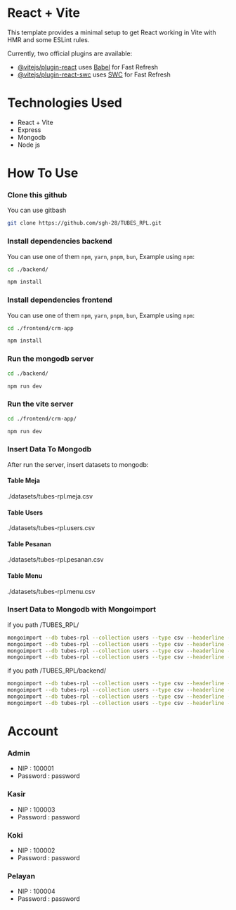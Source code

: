# React + Vite

This template provides a minimal setup to get React working in Vite with HMR and some ESLint rules.

Currently, two official plugins are available:

- [@vitejs/plugin-react](https://github.com/vitejs/vite-plugin-react/blob/main/packages/plugin-react/README.md) uses [Babel](https://babeljs.io/) for Fast Refresh
- [@vitejs/plugin-react-swc](https://github.com/vitejs/vite-plugin-react-swc) uses [SWC](https://swc.rs/) for Fast Refresh

# Technologies Used
- React + Vite
- Express
- Mongodb
- Node js

# How To Use

### Clone this github

 You can use gitbash

 ```bash
git clone https://github.com/sgh-28/TUBES_RPL.git
```

### Install dependencies backend

You can use one of them `npm`, `yarn`, `pnpm`, `bun`, Example using `npm`:

```bash
cd ./backend/

npm install
```

### Install dependencies frontend

You can use one of them `npm`, `yarn`, `pnpm`, `bun`, Example using `npm`:

```bash
cd ./frontend/crm-app

npm install
```

### Run the mongodb server
```bash
cd ./backend/

npm run dev
```

### Run the vite server
```bash
cd ./frontend/crm-app/

npm run dev
```

### Insert Data To Mongodb

After run the server, insert datasets to mongodb:

#### Table Meja

./datasets/tubes-rpl.meja.csv

#### Table Users

./datasets/tubes-rpl.users.csv

#### Table Pesanan

./datasets/tubes-rpl.pesanan.csv

#### Table Menu

./datasets/tubes-rpl.menu.csv

### Insert Data to Mongodb with Mongoimport

if you path /TUBES_RPL/
```bash
mongoimport --db tubes-rpl --collection users --type csv --headerline --file .\datasets\tubes-rpl.users.csv
mongoimport --db tubes-rpl --collection users --type csv --headerline --file .\datasets\tubes-rpl.meja.csv
mongoimport --db tubes-rpl --collection users --type csv --headerline --file .\datasets\tubes-rpl.pesanan.csv
mongoimport --db tubes-rpl --collection users --type csv --headerline --file .\datasets\tubes-rpl.menu.csv
```
if you path /TUBES_RPL/backend/
```bash
mongoimport --db tubes-rpl --collection users --type csv --headerline --file ..\datasets\tubes-rpl.users.csv
mongoimport --db tubes-rpl --collection users --type csv --headerline --file ..\datasets\tubes-rpl.meja.csv
mongoimport --db tubes-rpl --collection users --type csv --headerline --file ..\datasets\tubes-rpl.pesanan.csv
mongoimport --db tubes-rpl --collection users --type csv --headerline --file ..\datasets\tubes-rpl.menu.csv
```

# Account
### Admin
- NIP : 100001
- Password : password
### Kasir
- NIP : 100003
- Password : password
### Koki
- NIP : 100002
- Password :  password
### Pelayan
- NIP : 100004
- Password : password
